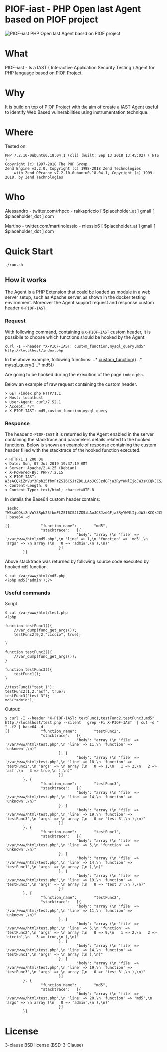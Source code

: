 # PIOF-iast - PHP Open Iast Agent based on PIOF project
![PIOF-iast PHP Open Iast Agent based on PIOF project](https://github.com/ingenuity-ninja/piof)

# What
PIOF-iast - Is a IAST ( Interactive Application Security Testing ) Agent for PHP language based on [PIOF Project](https://github.com/ingenuity-ninja/piof).

# Why
It is build on top of [PIOF Project](https://github.com/ingenuity-ninja/piof) with the aim of create a IAST Agent useful to identify Web Based vulnerabilities using instrumentation technique.

# Where
Tested on:
```
PHP 7.2.10-0ubuntu0.18.04.1 (cli) (built: Sep 13 2018 13:45:02) ( NTS )
Copyright (c) 1997-2018 The PHP Group
Zend Engine v3.2.0, Copyright (c) 1998-2018 Zend Technologies
    with Zend OPcache v7.2.10-0ubuntu0.18.04.1, Copyright (c) 1999-2018, by Zend Technologies
```
# Who
Alessandro - twitter.com/rhpco - rakkapriccio [ $placeholder_at ] gmail [ $placeholder_dot ] com

Martino - twitter.com/martinolessio - mlessio6 [ $placeholder_at ] gmail [ $placeholder_dot ] com

# Quick Start
```
./run.sh
```
## How it works
The Agent is a PHP Extension that could be loaded as module in a web server setup, such as Apache server, as shown in the docker testing environment.
Moreover the Agent support request and response custom header `X-PIOF-IAST`.

### Request
With following command, containing a `X-PIOF-IAST` custom header, it is possibile to choose which functions should be hooked by the Agent:
```
curl -I --header "X-PIOF-IAST: custom_function,mysql_query,md5" http://localhost/index.php 
```
In the above example, following functions:
..* [custom_function()](https://www.php.net/manual/en/functions.user-defined.php)
..* [mysql_query()](https://www.php.net/manual/en/function.mysql-query.php)
..* [md5()](https://www.php.net/manual/en/function.md5.php)

Are going to be hooked during the execution of the page `index.php`.

Below an example of raw request containing the custom header.
```
> GET /index.php HTTP/1.1
> Host: localhost
> User-Agent: curl/7.52.1
> Accept: */*
> X-PIOF-IAST: md5,custom_function,mysql_query
```

### Response
The header `X-PIOF-IAST` it is returned by the Agent enabled in the server containing the stacktrace and parameters details related to the hooked functions.
Below is shown an example of response containing the custom header filled with the stacktrace of the hooked function executed.
```
< HTTP/1.1 200 OK
< Date: Sun, 07 Jul 2019 19:37:19 GMT
< Server: Apache/2.4.25 (Debian)
< X-Powered-By: PHP/7.2.15
< X-PIOF-IAST: W3sACQkiZnVuY3Rpb25fbmFtZSI6CSJtZDUiLAoJCSJzdGFja3RyYWNlIjoJW3sKCQkJCSJib2R5IjoJImFycmF5IChcbiAnZmlsZScgPT4gJy92YXIvd3d3L2h0bWwvbWQ1LnBocCcsXG4gJ2xpbmUnID0+IDEsXG4gJ2Z1bmN0aW9uJyA9PiAnbWQ1JyxcbiAnYXJncycgPT4gXG4gYXJyYXkgKFxuICAgMCA9PiAnYWRtaW4nLFxuICksXG4pIgoJCQl9XQoJfV0
< Content-Length: 0
< Content-Type: text/html; charset=UTF-8
```
In details the Base64 custom header contains:
```
 $echo "W3sACQkiZnVuY3Rpb25fbmFtZSI6CSJtZDUiLAoJCSJzdGFja3RyYWNlIjoJW3sKCQkJCSJib2R5IjoJImFycmF5IChcbiAnZmlsZScgPT4gJy92YXIvd3d3L2h0bWwvbWQ1LnBocCcsXG4gJ2xpbmUnID0+IDEsXG4gJ2Z1bmN0aW9uJyA9PiAnbWQ1JyxcbiAnYXJncycgPT4gXG4gYXJyYXkgKFxuICAgMCA9PiAnYWRtaW4nLFxuICksXG4pIgoJCQl9XQoJfV0" | base64 -d

[{              "function_name":        "md5",
                "stacktrace":   [{
                                "body": "array (\n 'file' => '/var/www/html/md5.php',\n 'line' => 1,\n 'function' => 'md5',\n 'args' => \n array (\n   0 => 'admin',\n ),\n)"
                        }]
        }]
```
Above stacktrace was returned by following source code executed by hooked `md5` function.
```
$ cat /var/www/html/md5.php 
<?php md5('admin');?>
```


### Useful commands

Script
```
$ cat /var/www/html/test.php 
<?php

function testFunc1(){
    //var_dump(func_get_args());
    testFunc2(9,2,"ciccio", true);

}

function testFunc2(){
    //var_dump(func_get_args());
}

function testFunc3(){
    testFunc1();
}

//testFunc1("test 1");
testFunc2(1,2,"asf", true);
testFunc3("test 3");
md5("admin");
```
Output:

```
$ curl -I --header "X-PIOF-IAST: testFunc1,testFunc2,testFunc3,md5" http://localhost/test.php --silent | grep -Fi X-PIOF-IAST  | cut -d " " -f2 | base64 -d
[{              "function_name":        "testFunc2",
                "stacktrace":   [{
                                "body": "array (\n 'file' => '/var/www/html/test.php',\n 'line' => 11,\n 'function' => 'unknown',\n)"
                        }, {
                                "body": "array (\n 'file' => '/var/www/html/test.php',\n 'line' => 18,\n 'function' => 'testFunc2',\n 'args' => \n array (\n   0 => 1,\n   1 => 2,\n   2 => 'asf',\n   3 => true,\n ),\n)"
                        }]
        }, {
                "function_name":        "testFunc3",
                "stacktrace":   [{
                                "body": "array (\n 'file' => '/var/www/html/test.php',\n 'line' => 14,\n 'function' => 'unknown',\n)"
                        }, {
                                "body": "array (\n 'file' => '/var/www/html/test.php',\n 'line' => 19,\n 'function' => 'testFunc3',\n 'args' => \n array (\n   0 => 'test 3',\n ),\n)"
                        }]
        }, {
                "function_name":        "testFunc1",
                "stacktrace":   [{
                                "body": "array (\n 'file' => '/var/www/html/test.php',\n 'line' => 5,\n 'function' => 'unknown',\n)"
                        }, {
                                "body": "array (\n 'file' => '/var/www/html/test.php',\n 'line' => 14,\n 'function' => 'testFunc1',\n 'args' => \n array (\n ),\n)"
                        }, {
                                "body": "array (\n 'file' => '/var/www/html/test.php',\n 'line' => 19,\n 'function' => 'testFunc3',\n 'args' => \n array (\n   0 => 'test 3',\n ),\n)"
                        }]
        }, {
                "function_name":        "testFunc2",
                "stacktrace":   [{
                                "body": "array (\n 'file' => '/var/www/html/test.php',\n 'line' => 11,\n 'function' => 'unknown',\n)"
                        }, {
                                "body": "array (\n 'file' => '/var/www/html/test.php',\n 'line' => 5,\n 'function' => 'testFunc2',\n 'args' => \n array (\n   0 => 9,\n   1 => 2,\n   2 => 'ciccio',\n   3 => true,\n ),\n)"
                        }, {
                                "body": "array (\n 'file' => '/var/www/html/test.php',\n 'line' => 14,\n 'function' => 'testFunc1',\n 'args' => \n array (\n ),\n)"
                        }, {
                                "body": "array (\n 'file' => '/var/www/html/test.php',\n 'line' => 19,\n 'function' => 'testFunc3',\n 'args' => \n array (\n   0 => 'test 3',\n ),\n)"
                        }]
        }, {
                "function_name":        "md5",
                "stacktrace":   [{
                                "body": "array (\n 'file' => '/var/www/html/test.php',\n 'line' => 20,\n 'function' => 'md5',\n 'args' => \n array (\n   0 => 'admin',\n ),\n)"
                        }]
        }]
```

# License
3-clause BSD license (BSD-3-Clause)
